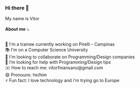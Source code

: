 ### Hi there 👋

My name is Vitor
<br><br>
**About me** ⤵️
<!--
**VitorMansano/VitorMansano** is a ✨ _special_ ✨ repository because its `README.md` (this file) appears on your GitHub profile.

Here are some ideas to get you started:

- 🔭 I'm a trainee currently working on Pirelli - Campinas
- 🌱 I'm on a Computer Science University
- 👯 I’m looking to collaborate on ...
- 🤔 I’m looking for help with ...
- 💬 Ask me about ...
- 📫 How to reach me: ...
- 😄 Pronouns: ...
- ⚡ Fun fact: ...
-->
<br>
💼 I'm a trainee currently working on Pirelli - Campinas <br>
📚 I'm on a Computer Science University <br>
🤝 I'm looking to collaborate on Programming/Design companies <br>
🤔 I’m looking for help with Programming/Design tips <br>
✉️ How to reach me: vitorfmansano@gmail.com <br>
😄 Pronouns: he/him <br>
⚡ Fun fact: I love technology and i'm trying go to Europe


